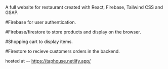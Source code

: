A full website for restaurant created with React, Firebase, Tailwind CSS  and GSAP.

#Firebase for user authentication.

#Firebase/firestore to store products and display on the browser.
 
#Shopping cart to display items.

#Firestore to recieve customers orders in the backend.


hosted at -- https://taphouse.netlify.app/

